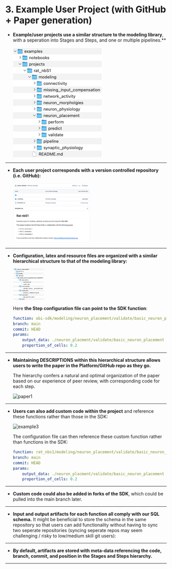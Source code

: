 # 3. Example User Project (with GitHub + Paper generation)

- **Example/user projects use a similar structure to the modeling library**, with a seperation into Stages and Steps, and one or multiple pipelines.**

    ![example1](explanatory_images/example1.png)


---

- **Each user project corresponds with a version controlled repository (i.e. GitHub):**

    <img src="explanatory_images/github1.png" alt="github1" width="50%">

---


- **Configuration, latex and resource files are organized with a similar hierarchical structure to that of the modeling library:**

    <img src="explanatory_images/example2.png" alt="example2" width="20%">

    Here **the Step configuration file can point to the SDK function**:
    ```yaml
    function: obi-sdk/modeling/neuron_placement/validate/basic_neuron_placement_validation/validate_neuron_placement.py
    branch: main
    commit: HEAD
    params: 
        output_data: ./neuron_placment/validate/basic_neuron_placement
        proportion_of_cells: 0.2
   ```

---

- **Maintaining DESCRIPTIONS within this hierarchical structure allows users to write the paper in the Platform/GitHub repo as they go.**

    The hierarchy confers a natural and optimal organization of the paper based on our experience of peer review, with corresponding code for each step.

    <img src="explanatory_images/paper1.png" alt="paper1" width="30%">

---

- **Users can also add custom code within the project** and reference these functions rather than those in the SDK:

    <img src="explanatory_images/example3.png" alt="example3" width="30%">

    The configuration file can then reference these custom function rather than functions in the SDK:
    ```yaml
    function: rat_nbs1/modeling/neuron_placement/validate/basic_neuron_placement_validation/perform_neuron_placement_custom.py
    branch: main
    commit: HEAD
    params: 
        output_data: ./neuron_placment/validate/basic_neuron_placement
        proportion_of_cells: 0.2
   ```

---

- **Custom code could also be added in forks of the SDK**, which could be pulled into the main branch later.

---

- **Input and output artifacts for each function all comply with our SQL schema.** It might be beneficial to store the schema in the same repository so that users can add functionality without having to sync two seperate repositories (syncing seperate repos may seem challenging / risky to low/medium skill git users):


---

- **By default, artifacts are stored with meta-data referencing the code, branch, commit, and position in the Stages and Steps hierarchy.**

---
